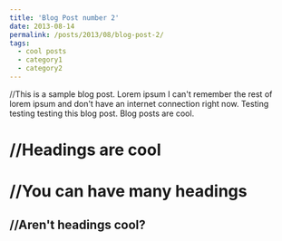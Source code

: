 ```yaml
---
title: 'Blog Post number 2'
date: 2013-08-14
permalink: /posts/2013/08/blog-post-2/
tags:
  - cool posts
  - category1
  - category2
---
```


//This is a sample blog post. Lorem ipsum I can't remember the rest of lorem ipsum and don't have an internet connection right now. Testing testing testing this blog post. Blog posts are cool.

//Headings are cool
======

//You can have many headings
======

//Aren't headings cool?
------